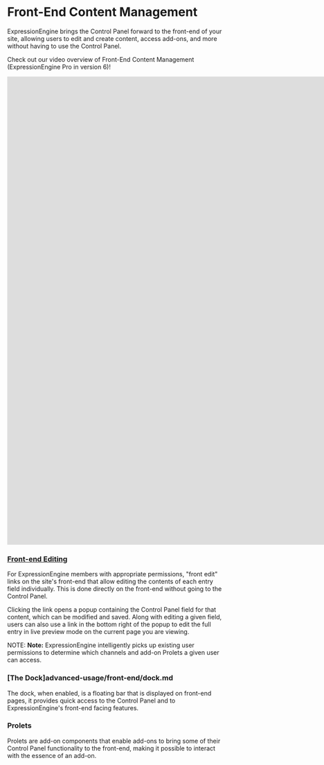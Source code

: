 <!--
    This source file is part of the open source project
    ExpressionEngine User Guide (https://github.com/ExpressionEngine/ExpressionEngine-User-Guide)

    @link      https://expressionengine.com/
    @copyright Copyright (c) 2003-2021, Packet Tide, LLC (https://packettide.com)
    @license   https://expressionengine.com/license Licensed under Apache License, Version 2.0
-->

# Front-End Content Management

ExpressionEngine brings the Control Panel forward to the front-end of your site, allowing users to edit and create content, access add-ons, and more without having to use the Control Panel.

Check out our video overview of Front-End Content Management (ExpressionEngine Pro in version 6)!
<div class="video-wrapper">
<iframe src="https://www.youtube.com/embed/O5G3hd9PBUM?vq=HD1080" width="1920" height="1080" frameborder="0" webkitallowfullscreen mozallowfullscreen allowfullscreen></iframe>
</div>

### [Front-end Editing](advanced-usage/front-end/frontend.md)

For ExpressionEngine members with appropriate permissions, "front edit" links on the site's front-end that allow editing the contents of each entry field individually. This is done directly on the front-end without going to the Control Panel.

Clicking the link opens a popup containing the Control Panel field for that content, which can be modified and saved. Along with editing a given field, users can also use a link in the bottom right of the popup to edit the full entry in live preview mode on the current page you are viewing.

NOTE: **Note:** ExpressionEngine intelligently picks up existing user permissions to determine which channels and add-on Prolets a given user can access.

### [The Dock]advanced-usage/front-end/dock.md

The dock, when enabled, is a floating bar that is displayed on front-end pages, it provides quick access to the Control Panel and to ExpressionEngine's front-end facing features.

### Prolets

Prolets are add-on components that enable add-ons to bring some of their Control Panel functionality to the front-end, making it possible to interact with the essence of an add-on.